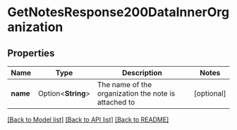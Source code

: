 # GetNotesResponse200DataInnerOrganization

## Properties

Name | Type | Description | Notes
------------ | ------------- | ------------- | -------------
**name** | Option<**String**> | The name of the organization the note is attached to | [optional]

[[Back to Model list]](../README.md#documentation-for-models) [[Back to API list]](../README.md#documentation-for-api-endpoints) [[Back to README]](../README.md)


